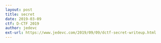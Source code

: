 ```yaml
---
layout: post
title: secret
date: 2019-03-09
ctf: D-CTF 2019
author: jedevc
ext-url: https://www.jedevc.com/2019/09/09/dctf-secret-writeup.html
---
```

